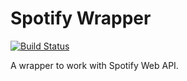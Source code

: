 # Spotify Wrapper

[![Build Status](https://travis-ci.org/gjlacerda/spotify-wrapper.svg?branch=master)](https://travis-ci.org/gjlacerda/spotify-wrapper)

A wrapper to work with Spotify Web API.